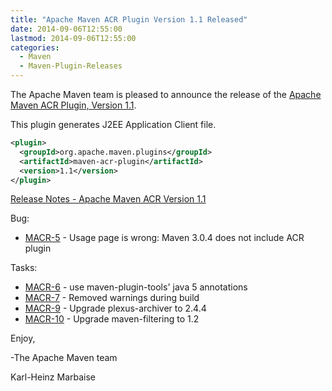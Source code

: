 ```yaml
---
title: "Apache Maven ACR Plugin Version 1.1 Released"
date: 2014-09-06T12:55:00
lastmod: 2014-09-06T12:55:00
categories:
  - Maven
  - Maven-Plugin-Releases
---
```

The Apache Maven team is pleased to announce the release of the 
[Apache Maven ACR Plugin, Version 1.1](http://maven.apache.org/plugins/maven-acr-plugin).

This plugin generates J2EE Application Client file.

```xml
<plugin>
  <groupId>org.apache.maven.plugins</groupId>
  <artifactId>maven-acr-plugin</artifactId>
  <version>1.1</version>
</plugin>
```

<!-- more -->

[Release Notes - Apache Maven ACR Version 1.1](http://jira.codehaus.org/secure/ReleaseNote.jspa?projectId=12123&version=17274)

Bug:

 * [MACR-5](https://issues.apache.org/jira/browse/MACR-5) - Usage page is wrong: Maven 3.0.4 does not include ACR plugin

Tasks:

 * [MACR-6](https://issues.apache.org/jira/browse/MACR-6) - use maven-plugin-tools' java 5 annotations
 * [MACR-7](https://issues.apache.org/jira/browse/MACR-7) - Removed warnings during build
 * [MACR-9](https://issues.apache.org/jira/browse/MACR-9) - Upgrade plexus-archiver to 2.4.4
 * [MACR-10](https://issues.apache.org/jira/browse/MACR-10) - Upgrade maven-filtering to 1.2
 

Enjoy,

-The Apache Maven team

Karl-Heinz Marbaise
